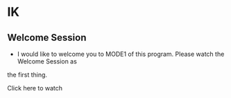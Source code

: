 # IK 
## Welcome Session

* I would like to welcome you to MODE1 of this program. Please watch the Welcome Session as

the first thing.

Click here to watch 